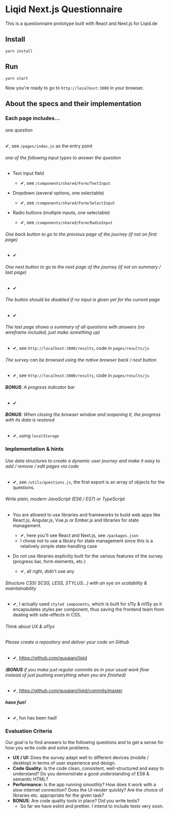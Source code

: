 # Liqid Next.js Questionnaire

This is a questionnaire prototype built with React and Next.js for Liqid.de

## Install

`yarn install`

## Run

`yarn start`

Now you're ready to go to `http://localhost:3000` in your browser.

## About the specs and their implementation

### Each page includes...

###### one question

✔, see `/pages/index.js` as the entry point

###### one of the following input types to answer the question

  * Text input field
    * ✔, see `/components/shared/Form/TextInput`

  * Dropdown (several options, one selectable)
    * ✔, see `/components/shared/Form/SelectInput`

  * Radio buttons (multiple inputs, one selectable)
    * ✔, see `/components/shared/Form/RadioInput`

###### One back button to go to the previous page of the journey (if not on first page)
  * ✔

###### One next button to go to the next page of the journey (if not on summary / last page)
  * ✔

###### The button should be disabled if no input is given yet for the current page
  * ✔

###### The last page shows a summary of all questions with answers (no wireframe included, just make something up)
  * ✔, see `http://localhost:3000/results`, code in `pages/results/js`

###### The survey can be browsed using the native browser back / next button
  * ✔, see `http://localhost:3000/results`, code in `pages/results/js`

###### **BONUS**: A progress indicator bar
  * ✔

###### **BONUS**: When closing the browser window and reopening it, the progress with its data is restored
  * ✔, using `localStorage`

### Implementation & hints

###### Use data structures to create a dynamic user journey and make it easy to add / remove / edit pages via code
  * ✔, see `/utils/questions.js`, the first export is an array of objects for the questions.

###### Write plain, modern JavaScript (ES6 / ES7) or TypeScript
  * You are allowed to use libraries and frameworks to build web apps like React.js, Angular.js, Vue.js or Ember.js and libraries for state management.
    * ✔, here you'll see React and Next.js, see `/packages.json`
    * I chose not to use a library for state management since this is a relatively simple state-handling case

  * Do not use libraries explicitly built for the various features of the survey. (progress bar, form elements, etc.)
    * ✔, all right, didn't use any

###### Structure CSS( SCSS, LESS, STYLUS...) with an eye on scalability & maintainability
  * ✔, I actually used `styled components`, which is built for s11y & m15y as it encapsulates styles per component, thus saving the frontend team from dealing with side-effects in CSS.

###### Think about UX & a11ys

###### Please create a repository and deliver your code on Github
  * ✔, https://github.com/gusaiani/liqid

###### (**BONUS** if you make just regular commits as in your usual work flow instead of just pushing everything when you are finished)
  * ✔, https://github.com/gusaiani/liqid/commits/master

###### **have fun!**
  * ✔, fun has been had!

### Evaluation Criteria

Our goal is to find answers to the following questions and to get a sense for how you write code and solve problems.

  * **UX / UI:** Does the survey adapt well to different devices (mobile / desktop) in terms of user experience and design.
  * **Code Quality:** Is the code clean, consistent, well-structured and easy to understand? Do you demonstrate a good understanding of ES6 & semantic HTML?
  * **Performance:** Is the app running smoothly? How does it work with a slow internet connection? Does the UI render quickly? Are the choice of libraries etc. appropriate for the given task?
  * **BONUS**: Are code quality tools in place? Did you write tests?
    * So far we have eslint and prettier. I intend to include tests very soon.
